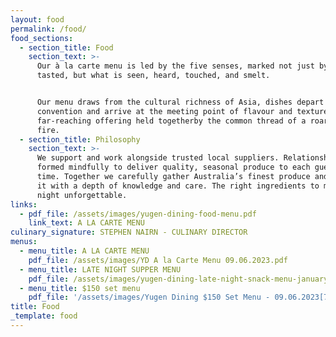 ```yaml
---
layout: food
permalink: /food/
food_sections:
  - section_title: Food
    section_text: >-
      Our à la carte menu is led by the five senses, marked not just by what is
      tasted, but what is seen, heard, touched, and smelt.


      Our menu draws from the cultural richness of Asia, dishes depart from
      convention and arrive at the meeting point of flavour and texture. A
      far-reaching offering held togetherby the common thread of a roaring open
      fire.
  - section_title: Philosophy
    section_text: >-
      We support and work alongside trusted local suppliers. Relationships
      formed mindfully to deliver quality, seasonal produce to each guest, every
      time. Together we carefully gather Australia’s finest produce and prepare
      it with a depth of knowledge and care. The right ingredients to make a
      night unforgettable.
links:
  - pdf_file: /assets/images/yugen-dining-food-menu.pdf
    link_text: A LA CARTE MENU
culinary_signature: STEPHEN NAIRN - CULINARY DIRECTOR
menus:
  - menu_title: A LA CARTE MENU
    pdf_file: /assets/images/YD A la Carte Menu 09.06.2023.pdf
  - menu_title: LATE NIGHT SUPPER MENU
    pdf_file: /assets/images/yugen-dining-late-night-snack-menu-january-2023.pdf
  - menu_title: $150 set menu
    pdf_file: '/assets/images/Yugen Dining $150 Set Menu - 09.06.2023[72].pdf'
title: Food
_template: food
---
```





